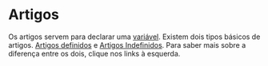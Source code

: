 # Artigos

Os artigos servem para declarar uma [variável](../../../referencia-tecnica/variaveis/). Existem dois tipos básicos de artigos. [Artigos definidos](artigos-definidos.md) e [Artigos Indefinidos](artigos-indefinidos.md). Para saber mais sobre a diferença entre os dois, clique nos links à esquerda.
